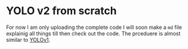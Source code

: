 # YOLO v2 from scratch 

For now I am only uploading the complete code I will soon make a `md` file explainig all things till then check out the code.
The prceduere is almost similar to [YOLOv1](https://github.com/Mr-TalhaIlyas/Implementing-Yolo_v1-from-bottom-up).